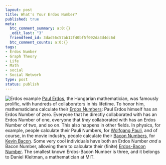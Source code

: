 ```yaml
--- 
layout: post
title: What's Your Erdos Number?
published: true
meta: 
  btc_comment_summary: a:0:{}
  _edit_last: "3"
  friendfeed_id: 3dad56c57ab12f40bf5f092da3d4dc6d
  btc_comment_counts: a:0:{}
tags: 
- Erdos Number
- Graph Theory
- Life
- Math
- social
- Social Network
type: post
status: publish
---
```

![Erdos example](http://upload.wikimedia.org/wikipedia/commons/f/fe/Erdosnumber.png) [Paul Erdos](http://en.wikipedia.org/wiki/Paul_Erd%C5%91s), the Hungarian mathematician, was famously prolific, with hundreds of collaborators in his lifetime. To honor him, mathematicians calculate their [Erdos Numbers](http://en.wikipedia.org/wiki/Erd%C5%91s_number): Paul Erdos himself has an Erdos Number of zero. Everyone that he directly collaborated with has an Erdos Number of one, everyone that _they_ collaborated with has an Erdos Number of two, and so on. This also happens in other fields. In physics, for example, people calculate their Pauli Numbers, for [Wolfgang Pauli](http://en.wikipedia.org/wiki/Wolfgang_Pauli), and of course, in the movie industry, people calculate their [Bacon Numbers](http://en.wikipedia.org/wiki/Bacon_number), for [Kevin Bacon](http://en.wikipedia.org/wiki/Kevin_Bacon). Some very cool individuals have both an Erdos Number _and_ a Bacon Number, allowing them to calculate their (finite) [Erdos-Bacon Number](http://en.wikipedia.org/wiki/Erd%C5%91s-Bacon_number). The smallest known Erdos-Bacon Number is three, and it belongs to Daniel Kleitman, a mathematician at MIT. 
